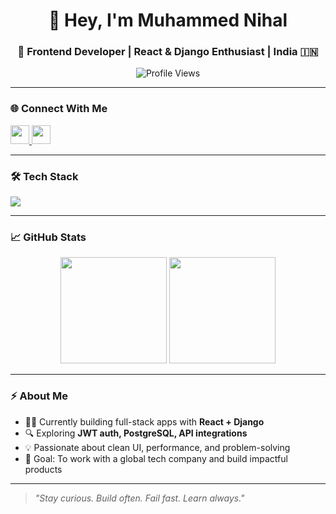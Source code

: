 <h1 align="center">👋 Hey, I'm Muhammed Nihal</h1>
<h3 align="center">🚀 Frontend Developer | React & Django Enthusiast | India 🇮🇳</h3>

<p align="center">
  <img src="https://komarev.com/ghpvc/?username=nihal369&label=Profile%20Views&color=blueviolet&style=flat" alt="Profile Views" />
</p>

---

### 🌐 Connect With Me
<p align="left">
  <a href="https://www.linkedin.com/in/muhammed-nihal-k/" target="_blank">
    <img src="https://skillicons.dev/icons?i=linkedin" height="30" />
  </a>
  <a href="https://instagram.com/nihal__x___" target="_blank">
    <img src="https://skillicons.dev/icons?i=instagram" height="30" />
  </a>
</p>

---

### 🛠️ Tech Stack

<p align="left">
  <img src="https://skillicons.dev/icons?i=html,css,js,react,django,python,postgres,mysql,sqlite,git,github,postman,figma" />
</p>

---

### 📈 GitHub Stats

<p align="center">
  <img src="https://github-readme-stats.vercel.app/api?username=nihal369&show_icons=true&theme=tokyonight&hide_border=true" height="170" />
  <img src="https://github-readme-stats.vercel.app/api/top-langs/?username=nihal369&layout=compact&theme=tokyonight&hide_border=true" height="170" />
</p>

---

### ⚡ About Me

- 🧑‍💻 Currently building full-stack apps with **React + Django**
- 🔍 Exploring **JWT auth, PostgreSQL, API integrations**
- 💡 Passionate about clean UI, performance, and problem-solving
- 🎯 Goal: To work with a global tech company and build impactful products

---

> *"Stay curious. Build often. Fail fast. Learn always."*



<!--
**Nihal369/Nihal369** is a ✨ _special_ ✨ repository because its `README.md` (this file) appears on your GitHub profile.

Here are some ideas to get you started:

- 🔭 I’m currently working on ...
- 🌱 I’m currently learning ...
- 👯 I’m looking to collaborate on ...
- 🤔 I’m looking for help with ...
- 💬 Ask me about ...
- 📫 How to reach me: ...
- 😄 Pronouns: ...
- ⚡ Fun fact: ...
-->
